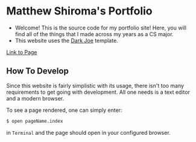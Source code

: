 # Matthew Shiroma's Portfolio

- Welcome! This is the source code for my portfolio site! Here, you will find all of the things that I made across my years as a CS major.
- This website uses the [Dark Joe](https://themewagon.com/themes/dark-joe-responsive-one-page-personal-website-template/) template.

[Link to Page](https://maishiro.me)

## How To Develop
Since this website is fairly simplistic with its usage, there isn't too many requirements to get going with development. All one needs is a text editor and a modern browser.

To see a page rendered, one can simply enter:

```bash
$ open pageName.index
```

in `Terminal` and the page should open in your configured browser.